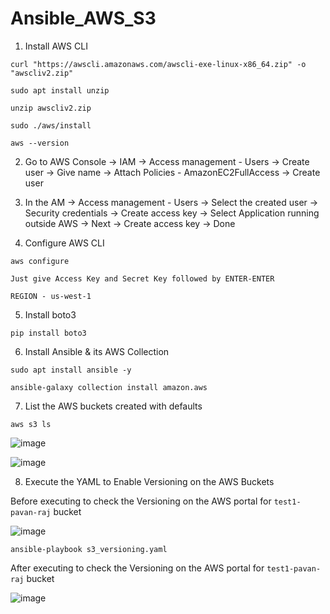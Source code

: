 # Ansible_AWS_S3

1. Install AWS CLI
```
curl "https://awscli.amazonaws.com/awscli-exe-linux-x86_64.zip" -o "awscliv2.zip"

sudo apt install unzip

unzip awscliv2.zip

sudo ./aws/install

aws --version
```


2. Go to AWS Console -> IAM -> Access management - Users -> Create user -> Give name -> Attach Policies - AmazonEC2FullAccess -> Create user


3. In the AM -> Access management - Users -> Select the created user -> Security credentials -> Create access key -> Select Application running outside AWS -> Next -> Create access key -> Done 


4. Configure AWS CLI
```
aws configure
```
`Just give Access Key and Secret Key followed by ENTER-ENTER`

`REGION - us-west-1`


5. Install boto3

```
pip install boto3
```

6. Install Ansible & its AWS Collection
```
sudo apt install ansible -y
```
```
ansible-galaxy collection install amazon.aws
```

7. List the AWS buckets created with defaults
```
aws s3 ls
```
![image](https://github.com/user-attachments/assets/5841c16f-8b7c-4741-82d5-db85079b475c)

![image](https://github.com/user-attachments/assets/4af6af00-8e19-4e07-9f8b-59cc04ce4df4)


8. Execute the YAML to Enable Versioning on the AWS Buckets

Before executing to check the Versioning on the AWS portal for `test1-pavan-raj` bucket

![image](https://github.com/user-attachments/assets/7f586a70-8aa5-4ab2-9639-d029dcfdacd6)

```
ansible-playbook s3_versioning.yaml
```
After executing to check the Versioning on the AWS portal for `test1-pavan-raj` bucket

![image](https://github.com/user-attachments/assets/76b479cd-cbfb-4114-aa57-d522fcc43273)

